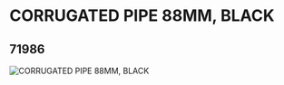 # CORRUGATED PIPE 88MM, BLACK
## 71986
![CORRUGATED PIPE 88MM, BLACK](https://lc-www-live-s.legocdn.com/media/bricks/5/2/4112864.jpg)